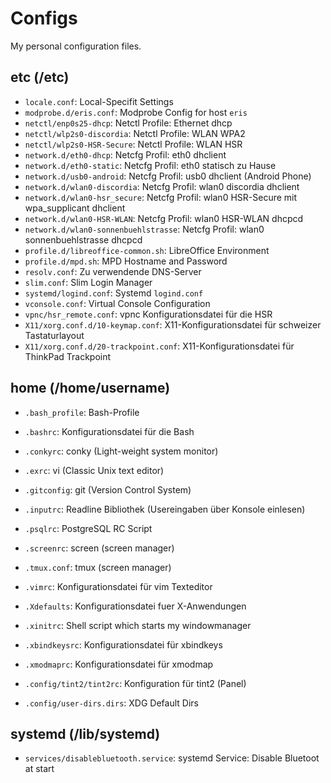 Configs
=======

My personal configuration files.

etc (/etc)
----------
* `locale.conf`: Local-Specifit Settings
* `modprobe.d/eris.conf`: Modprobe Config for host `eris`
* `netctl/enp0s25-dhcp`: Netctl Profile: Ethernet dhcp
* `netctl/wlp2s0-discordia`: Netctl Profile: WLAN WPA2
* `netctl/wlp2s0-HSR-Secure`: Netctl Profile: WLAN HSR
* `network.d/eth0-dhcp`: Netcfg Profil: eth0 dhclient
* `network.d/eth0-static`: Netcfg Profil: eth0 statisch zu Hause
* `network.d/usb0-android`: Netcfg Profil: usb0 dhclient (Android Phone)
* `network.d/wlan0-discordia`: Netcfg Profil: wlan0 discordia dhclient
* `network.d/wlan0-hsr_secure`: Netcfg Profil: wlan0 HSR-Secure mit wpa\_supplicant dhclient
* `network.d/wlan0-HSR-WLAN`: Netcfg Profil: wlan0 HSR-WLAN dhcpcd
* `network.d/wlan0-sonnenbuehlstrasse`: Netcfg Profil: wlan0 sonnenbuehlstrasse dhcpcd
* `profile.d/libreoffice-common.sh`: LibreOffice Environment
* `profile.d/mpd.sh`: MPD Hostname and Password
* `resolv.conf`: Zu verwendende DNS-Server
* `slim.conf`: Slim Login Manager
* `systemd/logind.conf`: Systemd `logind.conf`
* `vconsole.conf`: Virtual Console Configuration
* `vpnc/hsr_remote.conf`: vpnc Konfigurationsdatei für die HSR
* `X11/xorg.conf.d/10-keymap.conf`: X11-Konfigurationsdatei für schweizer Tastaturlayout
* `X11/xorg.conf.d/20-trackpoint.conf`: X11-Konfigurationsdatei für ThinkPad Trackpoint

home (/home/username)
---------------------
* `.bash_profile`: Bash-Profile
* `.bashrc`: Konfigurationsdatei für die Bash
* `.conkyrc`: conky (Light-weight system monitor)
* `.exrc`: vi (Classic Unix text editor)
* `.gitconfig`: git (Version Control System)
* `.inputrc`: Readline Bibliothek (Usereingaben über Konsole einlesen)
* `.psqlrc`: PostgreSQL RC Script
* `.screenrc`: screen (screen manager)
* `.tmux.conf`: tmux (screen manager)
* `.vimrc`: Konfigurationsdatei für vim Texteditor
* `.Xdefaults`: Konfigurationsdatei fuer X-Anwendungen
* `.xinitrc`: Shell script which starts my windowmanager
* `.xbindkeysrc`: Konfigurationsdatei für xbindkeys
* `.xmodmaprc`: Konfigurationsdatei für xmodmap

* `.config/tint2/tint2rc`: Konfiguration für tint2 (Panel)
* `.config/user-dirs.dirs`: XDG Default Dirs

systemd (/lib/systemd)
----------------------
* `services/disablebluetooth.service`: systemd Service: Disable Bluetoot at start




